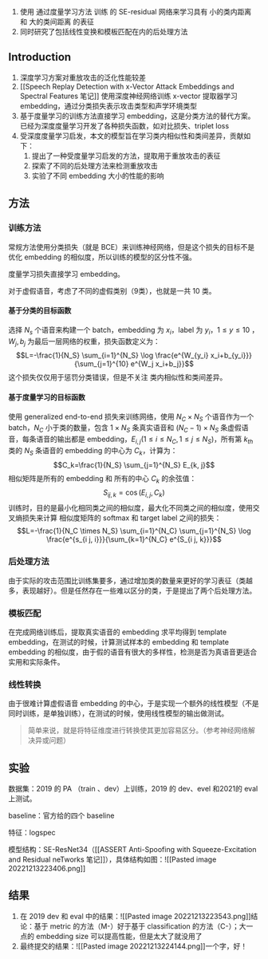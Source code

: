 
1. 使用 通过度量学习方法 训练 的 SE-residual 网络来学习具有 小的类内距离 和 大的类间距离 的表征
2. 同时研究了包括线性变换和模板匹配在内的后处理方法

## Introduction

1. 深度学习方案对重放攻击的泛化性能较差
2. [[Speech Replay Detection with x-Vector Attack Embeddings and Spectral Features 笔记]] 使用深度神经网络训练 x-vector 提取器学习 embedding，通过分类损失表示攻击类型和声学环境类型
3. 基于度量学习的训练方法直接学习 embedding，这是分类方法的替代方案。已经为深度度量学习开发了各种损失函数，如对比损失、triplet loss
4. 受深度度量学习启发，本文的模型旨在学习类内相似性和类间差异，贡献如下：
	1. 提出了一种受度量学习启发的方法，提取用于重放攻击的表征
	2. 探索了不同的后处理方法来检测重放攻击
	3. 实验了不同 embedding 大小的性能的影响

## 方法

### 训练方法

常规方法使用分类损失（就是 BCE）来训练神经网络，但是这个损失的目标不是优化 embedding 的相似度，所以训练的模型的区分性不强。

度量学习损失直接学习 embedding。

对于虚假语音，考虑了不同的虚假类别（9类），也就是一共 10 类。

#### 基于分类的目标函数

选择 $N_s$ 个语音来构建一个 batch，embedding 为 $x_i$，label 为 $y_i$，$1\le y \le 10$ ，$W_j,b_j$
为最后一层网络的权重，损失函数定义为：$$L=-\frac{1}{N_S} \sum_{i=1}^{N_S} \log \frac{e^{W_{y_i} x_i+b_{y_i}}}{\sum_{j=1}^{10} e^{W_j x_i+b_j}}$$这个损失仅仅用于惩罚分类错误，但是不关注 类内相似性和类间差异。

#### 基于度量学习的目标函数

使用 generalized end-to-end 损失来训练网络，使用 $N_C \times N_S$ 个语音作为一个 batch，$N_C$ 小于类的数量，包含 $1\times N_S$ 条真实语音和 $(N_C-1)\times N_S$ 条虚假语音，每条语音的输出都是 embedding，$E_{i, j}\left(1 \leq i \leq N_C, 1 \leq j \leq N_S\right)$，所有第 $k_{th}$ 类的 $N_S$ 条语音的 embedding 的中心为 $C_k$，计算为：$$C_k=\frac{1}{N_S} \sum_{j=1}^{N_S} E_{k, j}$$
相似矩阵是所有的 embedding 和 所有的中心 $C_k$ 的余弦值：$$S_{i j, k}=\cos \left(E_{i, j}, C_k\right)$$
训练时，目的是最小化相同类之间的相似度，最大化不同类之间的相似度，使用交叉熵损失来计算 相似度矩阵的 softmax 和 target label 之间的损失：$$L=-\frac{1}{N_C \times N_S} \sum_{i=1}^{N_C} \sum_{j=1}^{N_S} \log \frac{e^{s_{i j, i}}}{\sum_{k=1}^{N_C} e^{S_{i j, k}}}$$

### 后处理方法

由于实际的攻击范围比训练集要多，通过增加类的数量来更好的学习表征（类越多，表现越好）。但是任然存在一些难以区分的类，于是提出了两个后处理方法。

### 模板匹配

在完成网络训练后，提取真实语音的 embedding 求平均得到 template embedding，在测试的时候，计算测试样本的 embedding 和 template embedding 的相似度，由于假的语音有很大的多样性，检测是否为真语音更适合实用和实际条件。

### 线性转换

由于很难计算虚假语音 embedding 的中心，于是实现一个额外的线性模型（不是同时训练，是单独训练），在测试的时候，使用线性模型的输出做测试。

> 简单来说，就是将特征维度进行转换使其更加容易区分。（参考神经网络解决异或问题）

## 实验

数据集：2019 的 PA  （train 、dev）上训练，2019 的 dev、evel 和2021的 eval 上测试。

baseline：官方给的四个 baseline

特征：logspec

模型结构：SE-ResNet34（[[ASSERT Anti-Spoofing with Squeeze-Excitation and Residual neTworks 笔记]]），具体结构如图：![[Pasted image 20221213223406.png]]

## 结果

1. 在 2019 dev 和 eval 中的结果：![[Pasted image 20221213223543.png]]结论：基于 metric 的方法（M-）好于基于 classification 的方法（C-）；大一点的 embedding size 可以提高性能，但是太大了就没用了
2. 最终提交的结果：![[Pasted image 20221213224144.png]]一个字，好！





